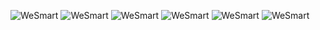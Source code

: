 ![WeSmart](https://i.imgur.com/OT4ssrG.gif)
![WeSmart](https://i.imgur.com/OT4ssrG.gif)
![WeSmart](https://i.imgur.com/OT4ssrG.gif)
![WeSmart](https://i.imgur.com/OT4ssrG.gif)
![WeSmart](https://i.imgur.com/OT4ssrG.gif)
![WeSmart](https://i.imgur.com/OT4ssrG.gif)

<!--
**BlTWISE/BlTWISE** is a ✨ _special_ ✨ repository because its `README.md` (this file) appears on your GitHub profile.

Here are some ideas to get you started:

- 🔭 I’m currently working on ...
- 🌱 I’m currently learning ...
- 👯 I’m looking to collaborate on ...
- 🤔 I’m looking for help with ...
- 💬 Ask me about ...
- 📫 How to reach me: ...
- 😄 Pronouns: ...
- ⚡ Fun fact: ...
-->
